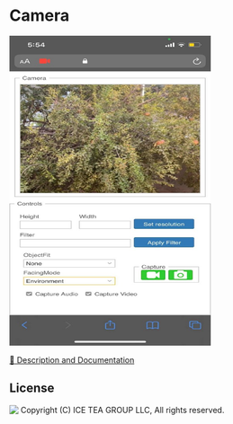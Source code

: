 Camera
====

<img src="../Support/Images/camera.png" width="358" height="552">

[📙 Description and Documentation](https://docs.wisej.com/extensions/extensions/camera)

License
-------
<img src="http://iceteagroup.com/wp-content/uploads/2017/01/Square-64x64-trasp.png" height="20" align="top"> Copyright (C) ICE TEA GROUP LLC, All rights reserved.
